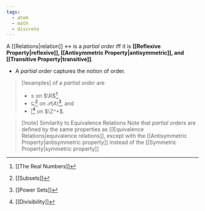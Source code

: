 ```yaml
---
tags:
  - atom
  - math
  - discrete
---
```

A [[Relations|relation]] $\rel$ is a *partial order* iff it is **[[Reflexive Property|reflexive]], [[Antisymmetric Property|antisymmetric]], and [[Transitive Property|transitive]]**.
- A *partial order* captures the notion of order. 

>[!examples] of a *partial order* are
> - ​$\le$ on $\R$[^1],
> - $\subseteq$[^2] on $\mathcal{P}(A)$[^3], and
> - $|$[^4] on $\Z^+$.

> [!note] Similarity to Equivalence Relations
> Note that *partial orders* are defined by the same properties as [[Equivalence Relations|equivalence relations]], except with the [[Antisymmetric Property|antisymmetric property]] instead of the [[Symmetric Property|symmetric property]]

[^1]: [[The Real Numbers]]
[^2]: [[Subsets]]
[^3]: [[Power Sets]]
[^4]: [[Divisibility]]
